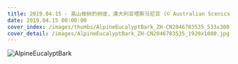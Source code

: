 ```yaml
---
title: 2019.04.15 - 高山桉树的树皮，澳大利亚塔斯马尼亚 (© Australian Scenics/Getty Images)
date: 2019.04.15 00:00:00
cover_index: /images/thumbs/AlpineEucalyptBark_ZH-CN2046783535_533x300.jpg
cover_detail: /images/AlpineEucalyptBark_ZH-CN2046783535_1920x1080.jpg
---
```


![AlpineEucalyptBark](/images/AlpineEucalyptBark_ZH-CN2046783535_1920x1080.jpg)
